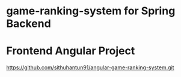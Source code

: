 # game-ranking-system for Spring Backend

# Frontend Angular Project
https://github.com/sithuhantun91/angular-game-ranking-system.git